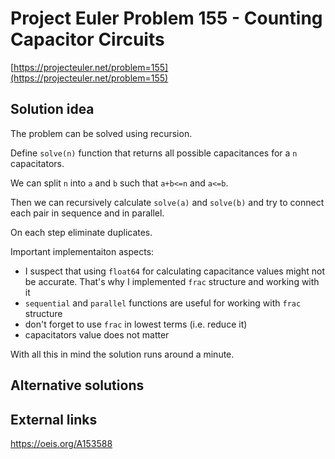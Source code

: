 # Project Euler Problem 155 - Counting Capacitor Circuits

[https://projecteuler.net/problem=155](https://projecteuler.net/problem=155)

## Solution idea

The problem can be solved using recursion.

Define `solve(n)` function that returns all possible capacitances for a `n` capacitators.

We can split `n` into `a` and `b` such that `a+b<=n` and `a<=b`.

Then we can recursively calculate `solve(a)` and `solve(b)` and try to connect each pair in sequence and in parallel.

On each step eliminate duplicates.

Important implementaiton aspects:
- I suspect that using `float64` for calculating capacitance values might not be accurate. That's why I implemented `frac` structure and working with it
- `sequential` and `parallel` functions are useful for working with `frac` structure
- don't forget to use `frac` in lowest terms (i.e. reduce it)
- capacitators value does not matter

With all this in mind the solution runs around a minute.

## Alternative solutions

## External links

https://oeis.org/A153588